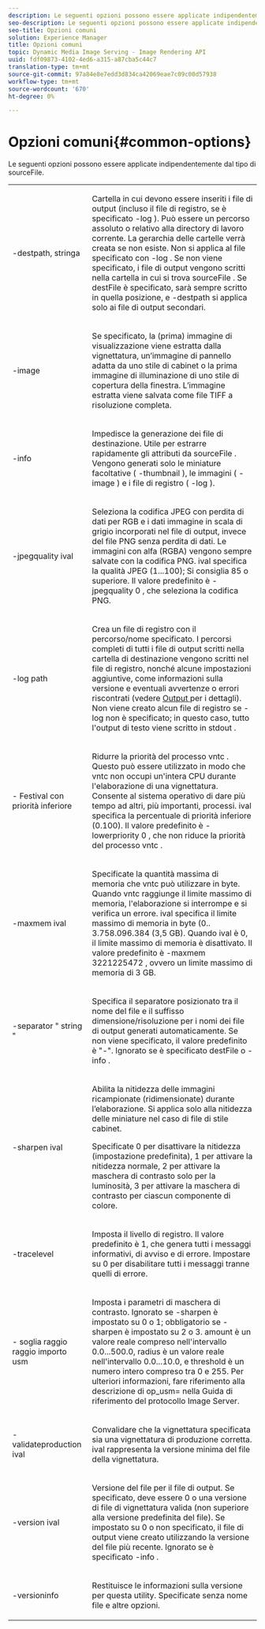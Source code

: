 ```yaml
---
description: Le seguenti opzioni possono essere applicate indipendentemente dal tipo di sourceFile.
seo-description: Le seguenti opzioni possono essere applicate indipendentemente dal tipo di sourceFile.
seo-title: Opzioni comuni
solution: Experience Manager
title: Opzioni comuni
topic: Dynamic Media Image Serving - Image Rendering API
uuid: fdf09873-4102-4ed6-a315-a87cba5c44c7
translation-type: tm+mt
source-git-commit: 97a84e8e7edd3d834ca42069eae7c09c00d57938
workflow-type: tm+mt
source-wordcount: '670'
ht-degree: 0%

---
```



# Opzioni comuni{#common-options}

Le seguenti opzioni possono essere applicate indipendentemente dal tipo di sourceFile.

<table id="simpletable_3BFC3737C891411D84405CEEF6B19542"> 
 <tr class="strow"> 
  <td class="stentry"> <p> <span class="codeph"> -destpath,  <span class="varname"> stringa  </span> </span> </p> </td> 
  <td class="stentry"> <p>Cartella in cui devono essere inseriti i file di output (incluso il file di registro, se è specificato <span class="codeph"> -log </span>). Può essere un percorso assoluto o relativo alla directory di lavoro corrente. La gerarchia delle cartelle verrà creata se non esiste. Non si applica al file specificato con <span class="codeph"> -log </span>. Se non viene specificato, i file di output vengono scritti nella cartella in cui si trova <span class="varname"> sourceFile </span>. Se <span class="varname"> destFile </span> è specificato, sarà sempre scritto in quella posizione, e <span class="codeph"> -destpath </span> si applica solo ai file di output secondari. </p> </td> 
 </tr> 
 <tr class="strow"> 
  <td class="stentry"> <p> <span class="codeph"> -image  </span> </p> </td> 
  <td class="stentry"> <p>Se specificato, la (prima) immagine di visualizzazione viene estratta dalla vignettatura, un’immagine di pannello adatta da uno stile di cabinet o la prima immagine di illuminazione di uno stile di copertura della finestra. L’immagine estratta viene salvata come file TIFF a risoluzione completa. </p> </td> 
 </tr> 
 <tr class="strow"> 
  <td class="stentry"> <p> <span class="codeph"> -info </span> </p> </td> 
  <td class="stentry"> <p>Impedisce la generazione dei file di destinazione. Utile per estrarre rapidamente gli attributi da <span class="varname"> sourceFile </span>. Vengono generati solo le miniature facoltative ( <span class="codeph"> -thumbnail </span>), le immagini ( <span class="codeph"> -image </span>) e i file di registro ( <span class="codeph"> -log </span>). </p> </td> 
 </tr> 
 <tr class="strow"> 
  <td class="stentry"> <p> <span class="codeph"> -jpegquality  <span class="varname"> ival  </span> </span> </p> </td> 
  <td class="stentry"> <p>Seleziona la codifica JPEG con perdita di dati per RGB e i dati immagine in scala di grigio incorporati nel file di output, invece del file PNG senza perdita di dati. Le immagini con alfa (RGBA) vengono sempre salvate con la codifica PNG. <span class="varname"> ival  </span> specifica la qualità JPEG (1...100); Si consiglia 85 o superiore. Il valore predefinito è <span class="codeph"> -jpegquality 0 </span>, che seleziona la codifica PNG. </p> </td> 
 </tr> 
 <tr class="strow"> 
  <td class="stentry"> <p> <span class="codeph"> -log  <span class="varname"> path  </span> </span> </p> </td> 
  <td class="stentry"> <p>Crea un file di registro con il percorso/nome specificato. I percorsi completi di tutti i file di output scritti nella cartella di destinazione vengono scritti nel file di registro, nonché alcune impostazioni aggiuntive, come informazioni sulla versione e eventuali avvertenze o errori riscontrati (vedere <a href="../../../../ir-api/vntc/utilities/c-ir-vignette-converter-vntc/r-ir-output.md#reference-c51e30b721eb416bb646089f0ac045c5" type="reference" format="dita" scope="local"> Output </a> per i dettagli). Non viene creato alcun file di registro se <span class="codeph"> -log </span> non è specificato; in questo caso, tutto l'output di testo viene scritto in <span class="codeph"> stdout </span>. </p> </td> 
 </tr> 
 <tr class="strow"> 
  <td class="stentry"> <p> <span class="codeph"> - <span class="varname"> Festival con priorità inferiore  </span> </span> </p> </td> 
  <td class="stentry"> <p>Ridurre la priorità del processo <span class="filepath"> vntc </span>. Questo può essere utilizzato in modo che <span class="filepath"> vntc </span> non occupi un'intera CPU durante l'elaborazione di una vignettatura. Consente al sistema operativo di dare più tempo ad altri, più importanti, processi. <span class="varname"> ival  </span> specifica la percentuale di priorità inferiore (0.100). Il valore predefinito è <span class="codeph"> -lowerpriority 0 </span>, che non riduce la priorità del processo <span class="filepath"> vntc </span>. </p> </td> 
 </tr> 
 <tr class="strow"> 
  <td class="stentry"> <p> <span class="codeph"> -maxmem  <span class="varname"> ival  </span> </span> </p> </td> 
  <td class="stentry"> <p>Specificate la quantità massima di memoria che <span class="filepath"> vntc </span> può utilizzare in byte. Quando <span class="filepath"> vntc </span> raggiunge il limite massimo di memoria, l'elaborazione si interrompe e si verifica un errore. <span class="varname"> ival  </span> specifica il limite massimo di memoria in byte (0.. 3.758.096.384 (3,5 GB). Quando <span class="varname"> ival </span> è 0, il limite massimo di memoria è disattivato. Il valore predefinito è <span class="codeph"> -maxmem 3221225472 </span>, ovvero un limite massimo di memoria di 3 GB. </p> </td> 
 </tr> 
 <tr class="strow"> 
  <td class="stentry"> <p> <span class="codeph"> -separator "  <span class="varname"> string  </span>"  </span> </p> </td> 
  <td class="stentry"> <p>Specifica il separatore posizionato tra il nome del file e il suffisso dimensione/risoluzione per i nomi dei file di output generati automaticamente. Se non viene specificato, il valore predefinito è "-". Ignorato se è specificato <span class="varname"> destFile </span> o <span class="codeph"> -info </span>. </p> </td> 
 </tr> 
 <tr class="strow"> 
  <td class="stentry"> <p> <span class="codeph"> -sharpen  <span class="varname"> ival  </span> </span> </p> </td> 
  <td class="stentry"> <p>Abilita la nitidezza delle immagini ricampionate (ridimensionate) durante l’elaborazione. Si applica solo alla nitidezza delle miniature nel caso di file di stile cabinet. </p> <p>Specificate 0 per disattivare la nitidezza (impostazione predefinita), 1 per attivare la nitidezza normale, 2 per attivare la maschera di contrasto solo per la luminosità, 3 per attivare la maschera di contrasto per ciascun componente di colore. </p> </td> 
 </tr> 
 <tr class="strow"> 
  <td class="stentry"> <p> <span class="codeph"> -tracelevel  </span> </p> </td> 
  <td class="stentry"> <p>Imposta il livello di registro. Il valore predefinito è 1, che genera tutti i messaggi informativi, di avviso e di errore. Impostare su 0 per disabilitare tutti i messaggi tranne quelli di errore. </p> </td> 
 </tr> 
 <tr class="strow"> 
  <td class="stentry"> <p> <span class="codeph"> - <span class="varname"> soglia  </span> <span class="varname"> raggio  </span> <span class="varname"> raggio importo usm  </span> </span> </p> </td> 
  <td class="stentry"> <p>Imposta i parametri di maschera di contrasto. Ignorato se <span class="codeph"> -sharpen </span> è impostato su 0 o 1; obbligatorio se <span class="codeph"> -sharpen </span> è impostato su 2 o 3. <span class="varname"> amount  </span> è un valore reale compreso nell'intervallo 0.0...500.0,  <span class="varname"> radius  </span> è un valore reale nell'intervallo 0.0...10.0, e  <span class="varname"> threshold  </span> è un numero intero compreso tra 0 e 255. Per ulteriori informazioni, fare riferimento alla descrizione di <span class="codeph"> op_usm= </span> nella Guida di riferimento del protocollo Image Server. </p> </td> 
 </tr> 
 <tr class="strow"> 
  <td class="stentry"> <p> <span class="codeph"> -validateproduction  <span class="varname"> ival  </span> </span> </p> </td> 
  <td class="stentry"> <p>Convalidare che la vignettatura specificata sia una vignettatura di produzione corretta. <span class="varname"> ival  </span> rappresenta la versione minima del file della vignettatura. </p> </td> 
 </tr> 
 <tr class="strow"> 
  <td class="stentry"> <p> <span class="codeph"> -version  <span class="varname"> ival  </span> </span> </p> </td> 
  <td class="stentry"> <p>Versione del file per il file di output. Se specificato, deve essere 0 o una versione di file di vignettatura valida (non superiore alla versione predefinita del file). Se impostato su 0 o non specificato, il file di output viene creato utilizzando la versione del file più recente. Ignorato se è specificato <span class="codeph"> -info </span>. </p> </td> 
 </tr> 
 <tr class="strow"> 
  <td class="stentry"> <p> <span class="codeph"> -versioninfo  </span> </p> </td> 
  <td class="stentry"> <p>Restituisce le informazioni sulla versione per questa utility. Specificate senza nome file e altre opzioni. </p> </td> 
 </tr> 
</table>

